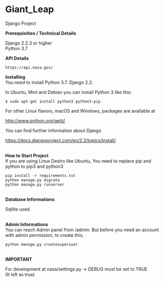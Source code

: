 # Giant_Leap
Django Project



<b>Prerequisities / Technical Details</b>

Django 2.2.3 or higher<br> 
Python 3.7<br>

<b>API Details</b>
```
https://api.nasa.gov/
```

<b> Installing </b>
<br>
You need to install Python 3.7. 
Django 2.2.

In Ubuntu, Mint and Debian you can install Python 3 like this:

```
$ sudo apt-get install python3 python3-pip
```

For other Linux flavors, macOS and Windows, packages are available at

http://www.python.org/getit/


You can find further information about Django

https://docs.djangoproject.com/en/2.2/topics/install/

<br>
<b> How to Start Project </b> 
<br>
 If you are using Linux Destro like Ubuntu, You need to replace pip and python to pip3 and python3
 
```
pip install -r requirements.txt
python manage.py migrate
python manage.py runserver
```


<br>
<b> Database Informations </b> 
<br>

Sqllite used.




<br>
<b> Admin Informations </b> 
<br>
 You can reach Admin panel from /admin.
 But before you need an account with admin permission, to create this; .

 
```
python manage.py createsuperuser
```

 <br>
 <b>IMPORTANT</b>

For development at nasa/settings.py -> DEBUG must be set to TRUE
<br>
(It left as true)
